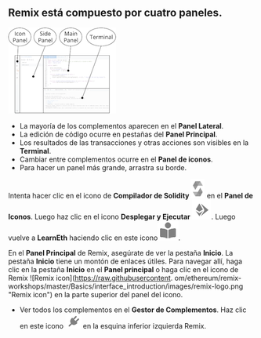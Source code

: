 ## Remix está compuesto por cuatro paneles.

![Remix layout](https://raw.githubusercontent.com/ethereum/remix-workshops/master/Basics/interface_introduction/images/a-layout1c.png "Diseño de Remix")

- La mayoría de los complementos aparecen en el **Panel Lateral**.
- La edición de código ocurre en pestañas del **Panel Principal**.
- Los resultados de las transacciones y otras acciones son visibles en la **Terminal**.
- Cambiar entre complementos ocurre en el **Panel de iconos**.
- Para hacer un panel más grande, arrastra su borde.

Intenta hacer clic en el icono de **Compilador de Solidity** ![](https://raw.githubusercontent.com/ethereum/remix-workshops/master/Basics/interface_introduction/images/solidity-icon.png) en el **Panel de Iconos**. Luego haz clic en el icono **Desplegar y Ejecutar** ![](https://raw.githubusercontent.com/ethereum/remix-workshops/master/Basics/interface_introduction/images/deploy-run.png).  Luego vuelve a **LearnEth** haciendo clic en este icono![](https://raw.githubusercontent.com/ethereum/remix-workshops/master/Basics/interface_introduction/images/learneth.png).

En el **Panel Principal** de Remix, asegúrate de ver la pestaña **Inicio**.  La pestaña **Inicio** tiene un montón de enlaces útiles. Para navegar allí, haga clic en la pestaña **Inicio** en el **Panel principal** o haga clic en el icono de Remix ![Remix icon](https://raw.githubusercontent. om/ethereum/remix-workshops/master/Basics/interface_introduction/images/remix-logo.png "Remix icon") en la parte superior del panel del icono.

- Ver todos los complementos en el **Gestor de Complementos**.  Haz clic en este icono ![plugin manage](https://raw.githubusercontent.com/ethereum/remix-workshops/master/Basics/interface_introduction/images/plugin1.png "Plugin Manager icon") en la esquina inferior izquierda Remix.
